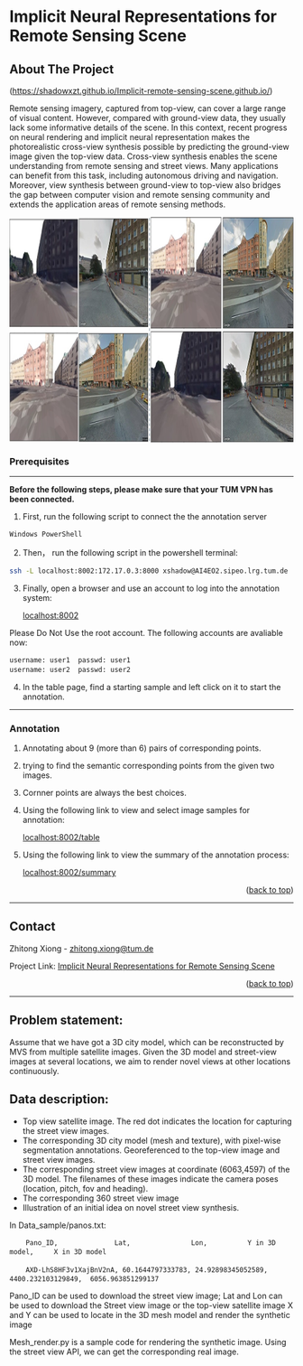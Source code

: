 # Implicit Neural Representations for Remote Sensing Scene

<!-- ABOUT THE PROJECT -->
## About The Project
(https://shadowxzt.github.io/Implicit-remote-sensing-scene.github.io/)

Remote sensing imagery, captured from top-view, can cover a large range of visual content. However, compared with ground-view data, they usually lack some informative details of the scene. In this context, recent progress on neural rendering and implicit neural representation makes the photorealistic cross-view synthesis possible by predicting the ground-view image given the top-view data. Cross-view synthesis enables the scene understanding from remote sensing and street views. Many applications can benefit from this task, including autonomous driving and navigation. Moreover, view synthesis between ground-view to top-view also bridges the gap between computer vision and remote sensing community and extends the application areas of remote sensing methods.


<div  align="center">    
 <img src="img/samples.png" width = "1200" height = "400" alt="example" align=center />
</div>

### Prerequisites
-----------------------------------------------------------------------------------------
**Before the following steps, please make sure that your TUM VPN has been connected.**

1. First, run the following script to connect the the annotation server
  ```sh
  Windows PowerShell
  ```
  
2. Then， run the following script in the powershell terminal:
 ```sh
 ssh -L localhost:8002:172.17.0.3:8000 xshadow@AI4EO2.sipeo.lrg.tum.de
 ```
3. Finally, open a browser and use an account to log into the annotation system:
 
   [localhost:8002](http://localhost:8002)
 
  Please Do Not Use the root account.
  The following accounts are avaliable now:
  ```python
  username: user1  passwd: user1
  username: user2  passwd: user2
  ```
4. In the table page, find a starting sample and left click on it to start the annotation.
-----------------------------------------------------------------------------------------
### Annotation
1. Annotating about 9 (more than 6) pairs of corresponding points.
2. trying to find the semantic corresponding points from the given two images.
3. Cornner points are always the best choices.
4. Using the following link to view and select image samples for annotation:

   [localhost:8002/table](http://localhost:8002/table)

3. Using the following link to view the summary of the annotation process:

   [localhost:8002/summary](http://localhost:8002/summary)


<p align="right">(<a href="#top">back to top</a>)</p>

-----------------------------------------------------------------------------------------
<!-- CONTACT -->
## Contact

Zhitong Xiong - zhitong.xiong@tum.de

Project Link: [Implicit Neural Representations for Remote Sensing Scene]([https://github.com/your_username/repo_name](https://shadowxzt.github.io/Implicit-remote-sensing-scene.github.io/))

<p align="right">(<a href="#top">back to top</a>)</p>


-----------------------------------------------------------------------------------------
## Problem statement:
Assume that we have got a 3D city model, which can be reconstructed by MVS from multiple satellite images. Given the 3D model and street-view images at several locations, we aim to render novel views at other locations continuously.

## Data description:
*	Top view satellite image. The red dot indicates the location for capturing the street view images.
*	The corresponding 3D city model (mesh and texture), with pixel-wise segmentation annotations. Georeferenced to the top-view image and street view images.
*	The corresponding street view images at coordinate (6063,4597) of the 3D model. The filenames of these images indicate the camera poses (location, pitch, fov and heading). 
*	The corresponding 360 street view image
*	Illustration of an initial idea on novel street view synthesis.

In Data_sample/panos.txt:

        Pano_ID,              Lat,               Lon,          Y in 3D model,     X in 3D model
  
        AXD-LhS8HF3v1XajBnV2nA, 60.1644797333783, 24.92898345052589, 4400.232103129849,  6056.963851299137

Pano_ID can be used to download the street view image;
Lat and Lon can be used to download the Street view image or the top-view satellite image
X and Y can be used to locate in the 3D mesh model and render the synthetic image

Mesh_render.py is a sample code for rendering the synthetic image. Using the street view API, we can get the corresponding real image.


